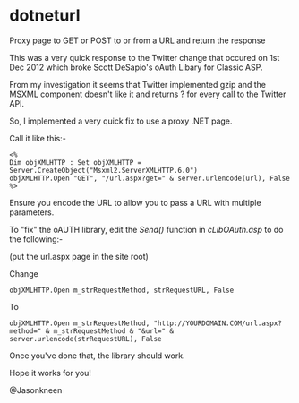 dotneturl
=========

Proxy page to GET or POST to or from a URL and return the response

This was a very quick response to the Twitter change that occured on 1st Dec 2012 which broke Scott DeSapio's
oAuth Libary for Classic ASP.

From my investigation it seems that Twitter implemented gzip and the MSXML component doesn't like it and 
returns ? for every call to the Twitter API.

So, I implemented a very quick fix to use a proxy .NET page.

Call it like this:-

	<%
	Dim objXMLHTTP : Set objXMLHTTP = Server.CreateObject("Msxml2.ServerXMLHTTP.6.0")
	objXMLHTTP.Open "GET", "/url.aspx?get=" & server.urlencode(url), False
	%>

Ensure you encode the URL to allow you to pass a URL with multiple parameters.

To "fix" the oAUTH library, edit the *Send()* function in *cLibOAuth.asp* to do the following:-


(put the url.aspx page in the site root)

Change

	objXMLHTTP.Open m_strRequestMethod, strRequestURL, False

To

	objXMLHTTP.Open m_strRequestMethod, "http://YOURDOMAIN.COM/url.aspx?method=" & m_strRequestMethod & "&url=" & server.urlencode(strRequestURL), False


Once you've done that, the library should work.

Hope it works for you!

@Jasonkneen
